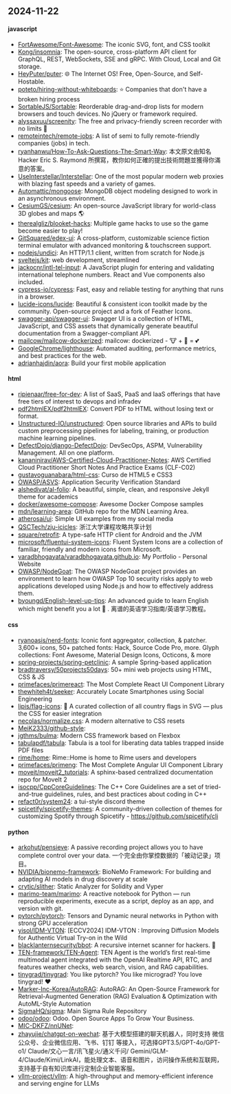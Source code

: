 ## 2024-11-22

#### javascript
* [FortAwesome/Font-Awesome](https://github.com/FortAwesome/Font-Awesome): The iconic SVG, font, and CSS toolkit
* [Kong/insomnia](https://github.com/Kong/insomnia): The open-source, cross-platform API client for GraphQL, REST, WebSockets, SSE and gRPC. With Cloud, Local and Git storage.
* [HeyPuter/puter](https://github.com/HeyPuter/puter): 🌐 The Internet OS! Free, Open-Source, and Self-Hostable.
* [poteto/hiring-without-whiteboards](https://github.com/poteto/hiring-without-whiteboards): ⭐️ Companies that don't have a broken hiring process
* [SortableJS/Sortable](https://github.com/SortableJS/Sortable): Reorderable drag-and-drop lists for modern browsers and touch devices. No jQuery or framework required.
* [alyssaxuu/screenity](https://github.com/alyssaxuu/screenity): The free and privacy-friendly screen recorder with no limits 🎥
* [remoteintech/remote-jobs](https://github.com/remoteintech/remote-jobs): A list of semi to fully remote-friendly companies (jobs) in tech.
* [ryanhanwu/How-To-Ask-Questions-The-Smart-Way](https://github.com/ryanhanwu/How-To-Ask-Questions-The-Smart-Way): 本文原文由知名 Hacker Eric S. Raymond 所撰寫，教你如何正確的提出技術問題並獲得你滿意的答案。
* [UseInterstellar/Interstellar](https://github.com/UseInterstellar/Interstellar): One of the most popular modern web proxies with blazing fast speeds and a variety of games.
* [Automattic/mongoose](https://github.com/Automattic/mongoose): MongoDB object modeling designed to work in an asynchronous environment.
* [CesiumGS/cesium](https://github.com/CesiumGS/cesium): An open-source JavaScript library for world-class 3D globes and maps 🌎
* [therealgliz/blooket-hacks](https://github.com/therealgliz/blooket-hacks): Multiple game hacks to use so the game become easier to play!
* [GitSquared/edex-ui](https://github.com/GitSquared/edex-ui): A cross-platform, customizable science fiction terminal emulator with advanced monitoring & touchscreen support.
* [nodejs/undici](https://github.com/nodejs/undici): An HTTP/1.1 client, written from scratch for Node.js
* [sveltejs/kit](https://github.com/sveltejs/kit): web development, streamlined
* [jackocnr/intl-tel-input](https://github.com/jackocnr/intl-tel-input): A JavaScript plugin for entering and validating international telephone numbers. React and Vue components also included.
* [cypress-io/cypress](https://github.com/cypress-io/cypress): Fast, easy and reliable testing for anything that runs in a browser.
* [lucide-icons/lucide](https://github.com/lucide-icons/lucide): Beautiful & consistent icon toolkit made by the community. Open-source project and a fork of Feather Icons.
* [swagger-api/swagger-ui](https://github.com/swagger-api/swagger-ui): Swagger UI is a collection of HTML, JavaScript, and CSS assets that dynamically generate beautiful documentation from a Swagger-compliant API.
* [mailcow/mailcow-dockerized](https://github.com/mailcow/mailcow-dockerized): mailcow: dockerized - 🐮 + 🐋 = 💕
* [GoogleChrome/lighthouse](https://github.com/GoogleChrome/lighthouse): Automated auditing, performance metrics, and best practices for the web.
* [adrianhajdin/aora](https://github.com/adrianhajdin/aora): Build your first mobile application

#### html
* [ripienaar/free-for-dev](https://github.com/ripienaar/free-for-dev): A list of SaaS, PaaS and IaaS offerings that have free tiers of interest to devops and infradev
* [pdf2htmlEX/pdf2htmlEX](https://github.com/pdf2htmlEX/pdf2htmlEX): Convert PDF to HTML without losing text or format.
* [Unstructured-IO/unstructured](https://github.com/Unstructured-IO/unstructured): Open source libraries and APIs to build custom preprocessing pipelines for labeling, training, or production machine learning pipelines.
* [DefectDojo/django-DefectDojo](https://github.com/DefectDojo/django-DefectDojo): DevSecOps, ASPM, Vulnerability Management. All on one platform.
* [kananinirav/AWS-Certified-Cloud-Practitioner-Notes](https://github.com/kananinirav/AWS-Certified-Cloud-Practitioner-Notes): AWS Certified Cloud Practitioner Short Notes And Practice Exams (CLF-C02)
* [gustavoguanabara/html-css](https://github.com/gustavoguanabara/html-css): Curso de HTML5 e CSS3
* [OWASP/ASVS](https://github.com/OWASP/ASVS): Application Security Verification Standard
* [alshedivat/al-folio](https://github.com/alshedivat/al-folio): A beautiful, simple, clean, and responsive Jekyll theme for academics
* [docker/awesome-compose](https://github.com/docker/awesome-compose): Awesome Docker Compose samples
* [mdn/learning-area](https://github.com/mdn/learning-area): GitHub repo for the MDN Learning Area.
* [atherosai/ui](https://github.com/atherosai/ui): Simple UI examples from my social media
* [QSCTech/zju-icicles](https://github.com/QSCTech/zju-icicles): 浙江大学课程攻略共享计划
* [square/retrofit](https://github.com/square/retrofit): A type-safe HTTP client for Android and the JVM
* [microsoft/fluentui-system-icons](https://github.com/microsoft/fluentui-system-icons): Fluent System Icons are a collection of familiar, friendly and modern icons from Microsoft.
* [varadbhogayata/varadbhogayata.github.io](https://github.com/varadbhogayata/varadbhogayata.github.io): My Portfolio - Personal Website
* [OWASP/NodeGoat](https://github.com/OWASP/NodeGoat): The OWASP NodeGoat project provides an environment to learn how OWASP Top 10 security risks apply to web applications developed using Node.js and how to effectively address them.
* [byoungd/English-level-up-tips](https://github.com/byoungd/English-level-up-tips): An advanced guide to learn English which might benefit you a lot 🎉 . 离谱的英语学习指南/英语学习教程。

#### css
* [ryanoasis/nerd-fonts](https://github.com/ryanoasis/nerd-fonts): Iconic font aggregator, collection, & patcher. 3,600+ icons, 50+ patched fonts: Hack, Source Code Pro, more. Glyph collections: Font Awesome, Material Design Icons, Octicons, & more
* [spring-projects/spring-petclinic](https://github.com/spring-projects/spring-petclinic): A sample Spring-based application
* [bradtraversy/50projects50days](https://github.com/bradtraversy/50projects50days): 50+ mini web projects using HTML, CSS & JS
* [primefaces/primereact](https://github.com/primefaces/primereact): The Most Complete React UI Component Library
* [thewhiteh4t/seeker](https://github.com/thewhiteh4t/seeker): Accurately Locate Smartphones using Social Engineering
* [lipis/flag-icons](https://github.com/lipis/flag-icons): 🎏 A curated collection of all country flags in SVG — plus the CSS for easier integration
* [necolas/normalize.css](https://github.com/necolas/normalize.css): A modern alternative to CSS resets
* [MeiK2333/github-style](https://github.com/MeiK2333/github-style): 
* [jgthms/bulma](https://github.com/jgthms/bulma): Modern CSS framework based on Flexbox
* [tabulapdf/tabula](https://github.com/tabulapdf/tabula): Tabula is a tool for liberating data tables trapped inside PDF files
* [rime/home](https://github.com/rime/home): Rime::Home is home to Rime users and developers
* [primefaces/primeng](https://github.com/primefaces/primeng): The Most Complete Angular UI Component Library
* [moveit/moveit2_tutorials](https://github.com/moveit/moveit2_tutorials): A sphinx-based centralized documentation repo for MoveIt 2
* [isocpp/CppCoreGuidelines](https://github.com/isocpp/CppCoreGuidelines): The C++ Core Guidelines are a set of tried-and-true guidelines, rules, and best practices about coding in C++
* [refact0r/system24](https://github.com/refact0r/system24): a tui-style discord theme
* [spicetify/spicetify-themes](https://github.com/spicetify/spicetify-themes): A community-driven collection of themes for customizing Spotify through Spicetify - https://github.com/spicetify/cli

#### python
* [arkohut/pensieve](https://github.com/arkohut/pensieve): A passive recording project allows you to have complete control over your data. 一个完全由你掌控数据的「被动记录」项目。
* [NVIDIA/bionemo-framework](https://github.com/NVIDIA/bionemo-framework): BioNeMo Framework: For building and adapting AI models in drug discovery at scale
* [crytic/slither](https://github.com/crytic/slither): Static Analyzer for Solidity and Vyper
* [marimo-team/marimo](https://github.com/marimo-team/marimo): A reactive notebook for Python — run reproducible experiments, execute as a script, deploy as an app, and version with git.
* [pytorch/pytorch](https://github.com/pytorch/pytorch): Tensors and Dynamic neural networks in Python with strong GPU acceleration
* [yisol/IDM-VTON](https://github.com/yisol/IDM-VTON): [ECCV2024] IDM-VTON : Improving Diffusion Models for Authentic Virtual Try-on in the Wild
* [blacklanternsecurity/bbot](https://github.com/blacklanternsecurity/bbot): A recursive internet scanner for hackers. 🧡
* [TEN-framework/TEN-Agent](https://github.com/TEN-framework/TEN-Agent): TEN Agent is the world’s first real-time multimodal agent integrated with the OpenAI Realtime API, RTC, and features weather checks, web search, vision, and RAG capabilities.
* [tinygrad/tinygrad](https://github.com/tinygrad/tinygrad): You like pytorch? You like micrograd? You love tinygrad! ❤️
* [Marker-Inc-Korea/AutoRAG](https://github.com/Marker-Inc-Korea/AutoRAG): AutoRAG: An Open-Source Framework for Retrieval-Augmented Generation (RAG) Evaluation & Optimization with AutoML-Style Automation
* [SigmaHQ/sigma](https://github.com/SigmaHQ/sigma): Main Sigma Rule Repository
* [odoo/odoo](https://github.com/odoo/odoo): Odoo. Open Source Apps To Grow Your Business.
* [MIC-DKFZ/nnUNet](https://github.com/MIC-DKFZ/nnUNet): 
* [zhayujie/chatgpt-on-wechat](https://github.com/zhayujie/chatgpt-on-wechat): 基于大模型搭建的聊天机器人，同时支持 微信公众号、企业微信应用、飞书、钉钉 等接入，可选择GPT3.5/GPT-4o/GPT-o1/ Claude/文心一言/讯飞星火/通义千问/ Gemini/GLM-4/Claude/Kimi/LinkAI，能处理文本、语音和图片，访问操作系统和互联网，支持基于自有知识库进行定制企业智能客服。
* [vllm-project/vllm](https://github.com/vllm-project/vllm): A high-throughput and memory-efficient inference and serving engine for LLMs
